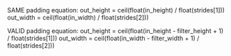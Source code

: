 
<convoluion>
SAME padding equation:
out_height = ceil(float(in_height) / float(strides[1]))
out_width  = ceil(float(in_width) / float(strides[2]))

VALID padding equation:
out_height = ceil(float(in_height - filter_height + 1) / float(strides[1]))
out_width  = ceil(float(in_width - filter_width + 1) / float(strides[2]))